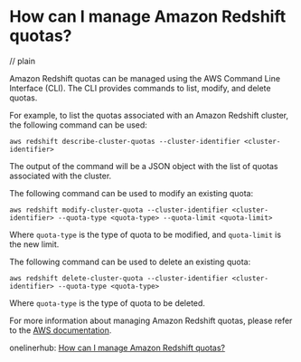 # How can I manage Amazon Redshift quotas?
// plain

Amazon Redshift quotas can be managed using the AWS Command Line Interface (CLI). The CLI provides commands to list, modify, and delete quotas.

For example, to list the quotas associated with an Amazon Redshift cluster, the following command can be used:
```
aws redshift describe-cluster-quotas --cluster-identifier <cluster-identifier>
```
The output of the command will be a JSON object with the list of quotas associated with the cluster.

The following command can be used to modify an existing quota:
```
aws redshift modify-cluster-quota --cluster-identifier <cluster-identifier> --quota-type <quota-type> --quota-limit <quota-limit>
```
Where `quota-type` is the type of quota to be modified, and `quota-limit` is the new limit.

The following command can be used to delete an existing quota:
```
aws redshift delete-cluster-quota --cluster-identifier <cluster-identifier> --quota-type <quota-type>
```
Where `quota-type` is the type of quota to be deleted.

For more information about managing Amazon Redshift quotas, please refer to the [AWS documentation](https://docs.aws.amazon.com/cli/latest/reference/redshift/quotas.html).

onelinerhub: [How can I manage Amazon Redshift quotas?](https://onelinerhub.com/amazon-redshift/how-can-i-manage-amazon-redshift-quotas)